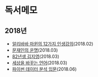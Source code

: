 # 독서메모

## 2018년

* [알리바바 마윈의 12가지 인생강의](Alibaba-Jack-Ma.md)(2018.02)
* [문재인의 운명](Moon's-Destiny.md)(2018.03)
* [82년생 김지영](82-Kim.md)(2018.03)
* [세상을 바꾸는 언어](Yang-Words-can-change-Korea.md)(2018.03)
* [파이썬 데이터 분석 입문](Foundations-for-Analytics-with-Python.md)(2018.06)
